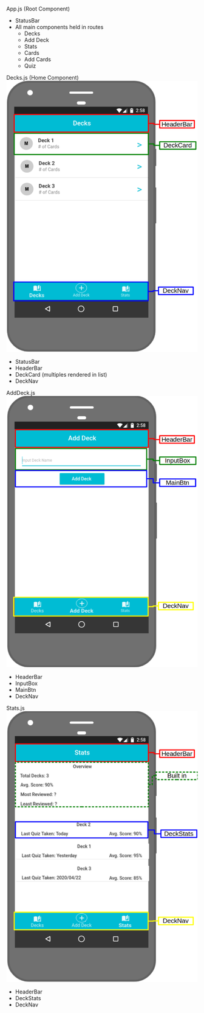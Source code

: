 App.js (Root Component)
  - StatusBar
  - All main components held in routes
    - Decks
    - Add Deck
    - Stats
    - Cards
    - Add Cards
    - Quiz

Decks.js (Home Component)
![Decks](/planning/photos/my_mockup/Decks_components.png)
- StatusBar
- HeaderBar
- DeckCard (multiples rendered in list)
- DeckNav

AddDeck.js
![AddDeck](/planning/photos/my_mockup/AddDeck_components.png)
- HeaderBar
- InputBox
- MainBtn
- DeckNav

Stats.js
![Stats](/planning/photos/my_mockup/Stats_components.png)
- HeaderBar
- DeckStats
- DeckNav